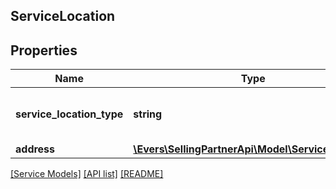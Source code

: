 ## ServiceLocation

## Properties

Name | Type | Description | Notes
------------ | ------------- | ------------- | -------------
**service_location_type** | **string** | The location of the service job. | [optional]
**address** | [**\Evers\SellingPartnerApi\Model\Service\Address**](Address.md) |  | [optional]

[[Service Models]](../) [[API list]](../../Api) [[README]](../../../README.md)
